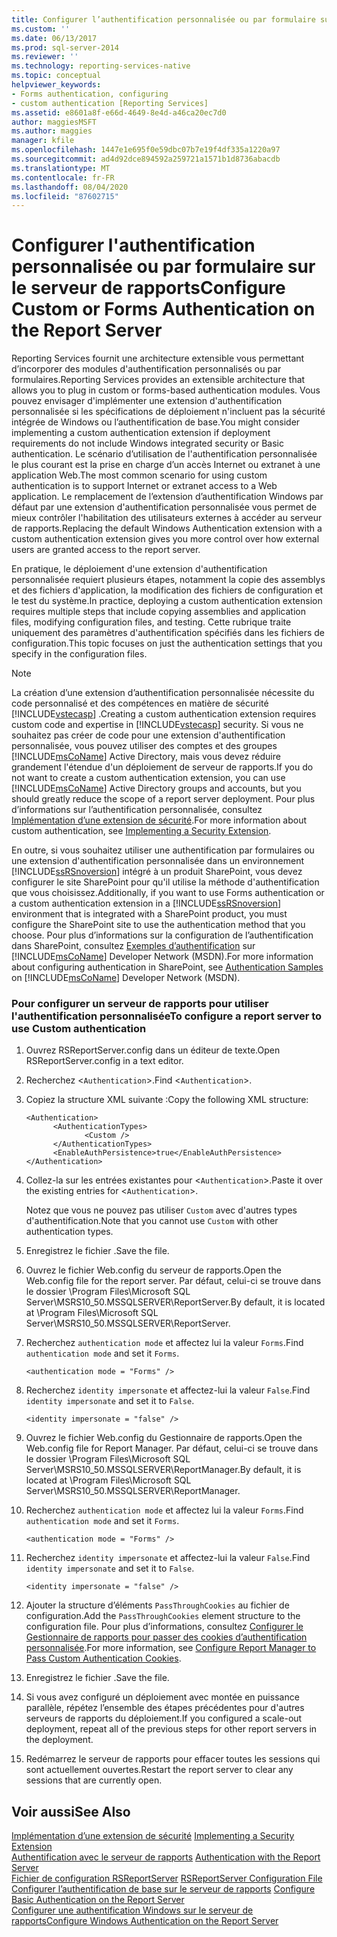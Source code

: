 ```yaml
---
title: Configurer l’authentification personnalisée ou par formulaire sur le serveur de rapports| Microsoft Docs
ms.custom: ''
ms.date: 06/13/2017
ms.prod: sql-server-2014
ms.reviewer: ''
ms.technology: reporting-services-native
ms.topic: conceptual
helpviewer_keywords:
- Forms authentication, configuring
- custom authentication [Reporting Services]
ms.assetid: e8601a8f-e66d-4649-8e4d-a46ca20ec7d0
author: maggiesMSFT
ms.author: maggies
manager: kfile
ms.openlocfilehash: 1447e1e695f0e59dbc07b7e19f4df335a1220a97
ms.sourcegitcommit: ad4d92dce894592a259721a1571b1d8736abacdb
ms.translationtype: MT
ms.contentlocale: fr-FR
ms.lasthandoff: 08/04/2020
ms.locfileid: "87602715"
---
```

# <a name="configure-custom-or-forms-authentication-on-the-report-server"></a><span data-ttu-id="6467d-102">Configurer l'authentification personnalisée ou par formulaire sur le serveur de rapports</span><span class="sxs-lookup"><span data-stu-id="6467d-102">Configure Custom or Forms Authentication on the Report Server</span></span>
  <span data-ttu-id="6467d-103">Reporting Services fournit une architecture extensible vous permettant d’incorporer des modules d'authentification personnalisés ou par formulaires.</span><span class="sxs-lookup"><span data-stu-id="6467d-103">Reporting Services provides an extensible architecture that allows you to plug in custom or forms-based authentication modules.</span></span> <span data-ttu-id="6467d-104">Vous pouvez envisager d'implémenter une extension d'authentification personnalisée si les spécifications de déploiement n'incluent pas la sécurité intégrée de Windows ou l’authentification de base.</span><span class="sxs-lookup"><span data-stu-id="6467d-104">You might consider implementing a custom authentication extension if deployment requirements do not include Windows integrated security or Basic authentication.</span></span> <span data-ttu-id="6467d-105">Le scénario d’utilisation de l'authentification personnalisée le plus courant est la prise en charge d’un accès Internet ou extranet à une application Web.</span><span class="sxs-lookup"><span data-stu-id="6467d-105">The most common scenario for using custom authentication is to support Internet or extranet access to a Web application.</span></span> <span data-ttu-id="6467d-106">Le remplacement de l’extension d’authentification Windows par défaut par une extension d'authentification personnalisée vous permet de mieux contrôler l'habilitation des utilisateurs externes à accéder au serveur de rapports.</span><span class="sxs-lookup"><span data-stu-id="6467d-106">Replacing the default Windows Authentication extension with a custom authentication extension gives you more control over how external users are granted access to the report server.</span></span>  
  
 <span data-ttu-id="6467d-107">En pratique, le déploiement d'une extension d'authentification personnalisée requiert plusieurs étapes, notamment la copie des assemblys et des fichiers d'application, la modification des fichiers de configuration et le test du système.</span><span class="sxs-lookup"><span data-stu-id="6467d-107">In practice, deploying a custom authentication extension requires multiple steps that include copying assemblies and application files, modifying configuration files, and testing.</span></span> <span data-ttu-id="6467d-108">Cette rubrique traite uniquement des paramètres d'authentification spécifiés dans les fichiers de configuration.</span><span class="sxs-lookup"><span data-stu-id="6467d-108">This topic focuses on just the authentication settings that you specify in the configuration files.</span></span>  
  
> [!NOTE]  
>  <span data-ttu-id="6467d-109">La création d’une extension d’authentification personnalisée nécessite du code personnalisé et des compétences en matière de sécurité [!INCLUDE[vstecasp](../../includes/vstecasp-md.md)] .</span><span class="sxs-lookup"><span data-stu-id="6467d-109">Creating a custom authentication extension requires custom code and expertise in [!INCLUDE[vstecasp](../../includes/vstecasp-md.md)] security.</span></span> <span data-ttu-id="6467d-110">Si vous ne souhaitez pas créer de code pour une extension d'authentification personnalisée, vous pouvez utiliser des comptes et des groupes [!INCLUDE[msCoName](../../includes/msconame-md.md)] Active Directory, mais vous devez réduire grandement l'étendue d'un déploiement de serveur de rapports.</span><span class="sxs-lookup"><span data-stu-id="6467d-110">If you do not want to create a custom authentication extension, you can use [!INCLUDE[msCoName](../../includes/msconame-md.md)] Active Directory groups and accounts, but you should greatly reduce the scope of a report server deployment.</span></span> <span data-ttu-id="6467d-111">Pour plus d’informations sur l’authentification personnalisée, consultez [Implémentation d’une extension de sécurité](../extensions/security-extension/implementing-a-security-extension.md).</span><span class="sxs-lookup"><span data-stu-id="6467d-111">For more information about custom authentication, see [Implementing a Security Extension](../extensions/security-extension/implementing-a-security-extension.md).</span></span>  
  
 <span data-ttu-id="6467d-112">En outre, si vous souhaitez utiliser une authentification par formulaires ou une extension d'authentification personnalisée dans un environnement [!INCLUDE[ssRSnoversion](../../includes/ssrsnoversion-md.md)] intégré à un produit SharePoint, vous devez configurer le site SharePoint pour qu'il utilise la méthode d'authentification que vous choisissez.</span><span class="sxs-lookup"><span data-stu-id="6467d-112">Additionally, if you want to use Forms authentication or a custom authentication extension in a [!INCLUDE[ssRSnoversion](../../includes/ssrsnoversion-md.md)] environment that is integrated with a SharePoint product, you must configure the SharePoint site to use the authentication method that you choose.</span></span> <span data-ttu-id="6467d-113">Pour plus d’informations sur la configuration de l’authentification dans SharePoint, consultez [Exemples d’authentification](https://go.microsoft.com/fwlink/?LinkId=115575) sur [!INCLUDE[msCoName](../../includes/msconame-md.md)] Developer Network (MSDN).</span><span class="sxs-lookup"><span data-stu-id="6467d-113">For more information about configuring authentication in SharePoint, see [Authentication Samples](https://go.microsoft.com/fwlink/?LinkId=115575) on [!INCLUDE[msCoName](../../includes/msconame-md.md)] Developer Network (MSDN).</span></span>  
  
### <a name="to-configure-a-report-server-to-use-custom-authentication"></a><span data-ttu-id="6467d-114">Pour configurer un serveur de rapports pour utiliser l'authentification personnalisée</span><span class="sxs-lookup"><span data-stu-id="6467d-114">To configure a report server to use Custom authentication</span></span>  
  
1.  <span data-ttu-id="6467d-115">Ouvrez RSReportServer.config dans un éditeur de texte.</span><span class="sxs-lookup"><span data-stu-id="6467d-115">Open RSReportServer.config in a text editor.</span></span>  
  
2.  <span data-ttu-id="6467d-116">Recherchez <`Authentication`>.</span><span class="sxs-lookup"><span data-stu-id="6467d-116">Find <`Authentication`>.</span></span>  
  
3.  <span data-ttu-id="6467d-117">Copiez la structure XML suivante :</span><span class="sxs-lookup"><span data-stu-id="6467d-117">Copy the following XML structure:</span></span>  
  
    ```  
    <Authentication>  
          <AuthenticationTypes>  
                 <Custom />  
          </AuthenticationTypes>  
          <EnableAuthPersistence>true</EnableAuthPersistence>  
    </Authentication>  
    ```  
  
4.  <span data-ttu-id="6467d-118">Collez-la sur les entrées existantes pour <`Authentication`>.</span><span class="sxs-lookup"><span data-stu-id="6467d-118">Paste it over the existing entries for <`Authentication`>.</span></span>  
  
     <span data-ttu-id="6467d-119">Notez que vous ne pouvez pas utiliser `Custom` avec d'autres types d'authentification.</span><span class="sxs-lookup"><span data-stu-id="6467d-119">Note that you cannot use `Custom` with other authentication types.</span></span>  
  
5.  <span data-ttu-id="6467d-120">Enregistrez le fichier .</span><span class="sxs-lookup"><span data-stu-id="6467d-120">Save the file.</span></span>  
  
6.  <span data-ttu-id="6467d-121">Ouvrez le fichier Web.config du serveur de rapports.</span><span class="sxs-lookup"><span data-stu-id="6467d-121">Open the Web.config file for the report server.</span></span> <span data-ttu-id="6467d-122">Par défaut, celui-ci se trouve dans le dossier \Program Files\Microsoft SQL Server\MSRS10_50.MSSQLSERVER\ReportServer.</span><span class="sxs-lookup"><span data-stu-id="6467d-122">By default, it is located at \Program Files\Microsoft SQL Server\MSRS10_50.MSSQLSERVER\ReportServer.</span></span>  
  
7.  <span data-ttu-id="6467d-123">Recherchez `authentication mode` et affectez lui la valeur `Forms`.</span><span class="sxs-lookup"><span data-stu-id="6467d-123">Find `authentication mode` and set it `Forms`.</span></span>  
  
    ```  
    <authentication mode = "Forms" />  
    ```  
  
8.  <span data-ttu-id="6467d-124">Recherchez `identity impersonate` et affectez-lui la valeur `False`.</span><span class="sxs-lookup"><span data-stu-id="6467d-124">Find `identity impersonate` and set it to `False`.</span></span>  
  
    ```  
    <identity impersonate = "false" />  
    ```  
  
9. <span data-ttu-id="6467d-125">Ouvrez le fichier Web.config du Gestionnaire de rapports.</span><span class="sxs-lookup"><span data-stu-id="6467d-125">Open the Web.config file for Report Manager.</span></span> <span data-ttu-id="6467d-126">Par défaut, celui-ci se trouve dans le dossier \Program Files\Microsoft SQL Server\MSRS10_50.MSSQLSERVER\ReportManager.</span><span class="sxs-lookup"><span data-stu-id="6467d-126">By default, it is located at \Program Files\Microsoft SQL Server\MSRS10_50.MSSQLSERVER\ReportManager.</span></span>  
  
10. <span data-ttu-id="6467d-127">Recherchez `authentication mode` et affectez lui la valeur `Forms`.</span><span class="sxs-lookup"><span data-stu-id="6467d-127">Find `authentication mode` and set it `Forms`.</span></span>  
  
    ```  
    <authentication mode = "Forms" />  
    ```  
  
11. <span data-ttu-id="6467d-128">Recherchez `identity impersonate` et affectez-lui la valeur `False`.</span><span class="sxs-lookup"><span data-stu-id="6467d-128">Find `identity impersonate` and set it to `False`.</span></span>  
  
    ```  
    <identity impersonate = "false" />  
    ```  
  
12. <span data-ttu-id="6467d-129">Ajouter la structure d’éléments `PassThroughCookies` au fichier de configuration.</span><span class="sxs-lookup"><span data-stu-id="6467d-129">Add the `PassThroughCookies` element structure to the configuration file.</span></span> <span data-ttu-id="6467d-130">Pour plus d’informations, consultez [Configurer le Gestionnaire de rapports pour passer des cookies d’authentification personnalisée](configure-the-web-portal-to-pass-custom-authentication-cookies.md).</span><span class="sxs-lookup"><span data-stu-id="6467d-130">For more information, see [Configure Report Manager to Pass Custom Authentication Cookies](configure-the-web-portal-to-pass-custom-authentication-cookies.md).</span></span>  
  
13. <span data-ttu-id="6467d-131">Enregistrez le fichier .</span><span class="sxs-lookup"><span data-stu-id="6467d-131">Save the file.</span></span>  
  
14. <span data-ttu-id="6467d-132">Si vous avez configuré un déploiement avec montée en puissance parallèle, répétez l’ensemble des étapes précédentes pour d'autres serveurs de rapports du déploiement.</span><span class="sxs-lookup"><span data-stu-id="6467d-132">If you configured a scale-out deployment, repeat all of the previous steps for other report servers in the deployment.</span></span>  
  
15. <span data-ttu-id="6467d-133">Redémarrez le serveur de rapports pour effacer toutes les sessions qui sont actuellement ouvertes.</span><span class="sxs-lookup"><span data-stu-id="6467d-133">Restart the report server to clear any sessions that are currently open.</span></span>  
  
## <a name="see-also"></a><span data-ttu-id="6467d-134">Voir aussi</span><span class="sxs-lookup"><span data-stu-id="6467d-134">See Also</span></span>  
 <span data-ttu-id="6467d-135">[Implémentation d’une extension de sécurité](../extensions/security-extension/implementing-a-security-extension.md) </span><span class="sxs-lookup"><span data-stu-id="6467d-135">[Implementing a Security Extension](../extensions/security-extension/implementing-a-security-extension.md) </span></span>  
 <span data-ttu-id="6467d-136">[Authentification avec le serveur de rapports](authentication-with-the-report-server.md) </span><span class="sxs-lookup"><span data-stu-id="6467d-136">[Authentication with the Report Server](authentication-with-the-report-server.md) </span></span>  
 <span data-ttu-id="6467d-137">[Fichier de configuration RSReportServer](../report-server/rsreportserver-config-configuration-file.md) </span><span class="sxs-lookup"><span data-stu-id="6467d-137">[RSReportServer Configuration File](../report-server/rsreportserver-config-configuration-file.md) </span></span>  
 <span data-ttu-id="6467d-138">[Configurer l’authentification de base sur le serveur de rapports](configure-basic-authentication-on-the-report-server.md) </span><span class="sxs-lookup"><span data-stu-id="6467d-138">[Configure Basic Authentication on the Report Server](configure-basic-authentication-on-the-report-server.md) </span></span>  
 [<span data-ttu-id="6467d-139">Configurer une authentification Windows sur le serveur de rapports</span><span class="sxs-lookup"><span data-stu-id="6467d-139">Configure Windows Authentication on the Report Server</span></span>](configure-windows-authentication-on-the-report-server.md)  
  
  
